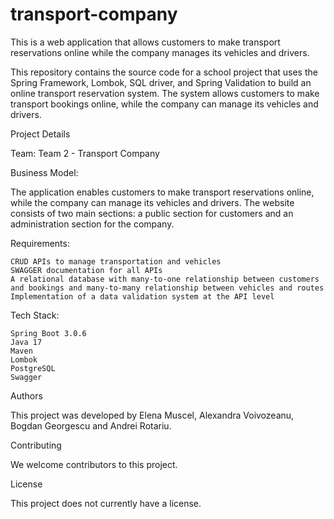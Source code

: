 # transport-company
This is a web application that allows customers to make transport reservations online while the company manages its vehicles and drivers. 

This repository contains the source code for a school project that uses the Spring Framework, Lombok, SQL driver, and Spring Validation to build an online transport reservation system. The system allows customers to make transport bookings online, while the company can manage its vehicles and drivers. 

Project Details

Team: Team 2 - Transport Company

Business Model: 

The application enables customers to make transport reservations online, while the company can manage its vehicles and drivers. The website consists of two main sections: a public section for customers and an administration section for the company.

Requirements:

    CRUD APIs to manage transportation and vehicles
    SWAGGER documentation for all APIs
    A relational database with many-to-one relationship between customers and bookings and many-to-many relationship between vehicles and routes
    Implementation of a data validation system at the API level

Tech Stack:

    Spring Boot 3.0.6
    Java 17
    Maven
    Lombok
    PostgreSQL
    Swagger

Authors

This project was developed by Elena Muscel, Alexandra Voivozeanu, Bogdan Georgescu and Andrei Rotariu.

Contributing

We welcome contributors to this project.

License

This project does not currently have a license.
